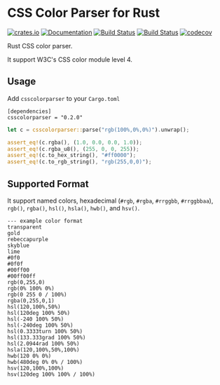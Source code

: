 # CSS Color Parser for Rust

[![crates.io](https://img.shields.io/crates/v/csscolorparser.svg)](https://crates.io/crates/csscolorparser)
[![Documentation](https://docs.rs/csscolorparser/badge.svg)](https://docs.rs/csscolorparser)
[![Build Status](https://github.com/mazznoer/csscolorparser-rs/workflows/Rust/badge.svg)](https://github.com/mazznoer/csscolorparser-rs/actions)
[![Build Status](https://travis-ci.org/mazznoer/csscolorparser-rs.svg?branch=master)](https://travis-ci.org/mazznoer/csscolorparser-rs)
[![codecov](https://codecov.io/gh/mazznoer/csscolorparser-rs/branch/master/graph/badge.svg)](https://codecov.io/gh/mazznoer/csscolorparser-rs)

Rust CSS color parser.

It support W3C's CSS color module level 4.

## Usage

Add `csscolorparser` to your `Cargo.toml`

```
[dependencies]
csscolorparser = "0.2.0"
```

```rust
let c = csscolorparser::parse("rgb(100%,0%,0%)").unwrap();

assert_eq!(c.rgba(), (1.0, 0.0, 0.0, 1.0));
assert_eq!(c.rgba_u8(), (255, 0, 0, 255));
assert_eq!(c.to_hex_string(), "#ff0000");
assert_eq!(c.to_rgb_string(), "rgb(255,0,0)");
```

## Supported Format

It support named colors, hexadecimal (`#rgb`, `#rgba`, `#rrggbb`, `#rrggbbaa`), `rgb()`, `rgba()`, `hsl()`, `hsla()`, `hwb()`, and `hsv()`.

```text
--- example color format
transparent
gold
rebeccapurple
skyblue
lime
#0f0
#0f0f
#00ff00
#00ff00ff
rgb(0,255,0)
rgb(0% 100% 0%)
rgb(0 255 0 / 100%)
rgba(0,255,0,1)
hsl(120,100%,50%)
hsl(120deg 100% 50%)
hsl(-240 100% 50%)
hsl(-240deg 100% 50%)
hsl(0.3333turn 100% 50%)
hsl(133.333grad 100% 50%)
hsl(2.0944rad 100% 50%)
hsla(120,100%,50%,100%)
hwb(120 0% 0%)
hwb(480deg 0% 0% / 100%)
hsv(120,100%,100%)
hsv(120deg 100% 100% / 100%)
```

